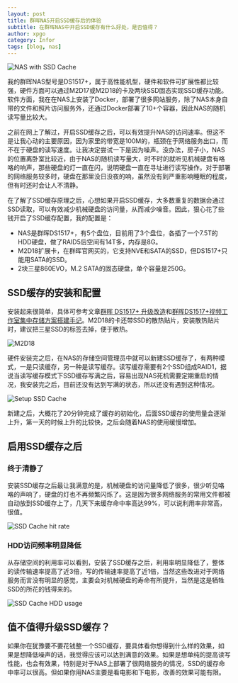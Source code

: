 ```yaml
---
layout: post
title: 群晖NAS开启SSD缓存后的体验
subtitle: 在群晖NAS中开启SSD缓存有什么好处，是否值得？
author: xpgo
category: Infor
tags: [blog, nas]
---
```


![NAS with SSD Cache](https://static.chiphell.com/forum/201801/29/174021brqqm2sx61r4nsxy.jpg)

我的群晖NAS型号是DS1517+，属于高性能机型，硬件和软件可扩展性都比较强，硬件方面可以通过M2D17或M2D18的卡及两块SSD固态实现SSD缓存功能。软件方面，我在在NAS上安装了Docker，部署了很多网站服务，除了NAS本身自带的文件和照片访问服务外，还通过Docker部署了10+个容器，因此NAS的随机读写量比较大。

之前在网上了解过，开启SSD缓存之后，可以有效提升NAS的访问速率。但这不是让我心动的主要原因，因为家里的带宽是100M的，瓶颈在于网络服务出口，而不在于硬盘的读写速度。让我决定尝试一下是因为噪声。没办法，房子小，NAS的位置离卧室比较近，由于NAS的随机读写量大，时不时的就听见机械硬盘有咯咯的响声，那些硬盘的灯一直在闪，说明硬盘一直在寻址进行读写操作。对于部署的网络服务较多时，硬盘在那里没日没夜的响，虽然没有到严重影响睡眠的程度，但有时还时会让人不清静。

在了解了SSD缓存原理之后，心想如果开启SSD缓存，大多数重复的数据会通过SSD读取，可以有效减少机械硬盘的访问量，从而减少噪音。因此，狠心花了些钱开启了SSD缓存配置，我的配置是：

- NAS是群晖DS1517+，有5个盘位，目前用了3个盘位，各插了一个7.5T的HDD硬盘，做了RAID5后空间有14T多，内存是8G。
- M2D18扩展卡，在群晖官网买的，它支持NVE和SATA的SSD，但DS1517+只能用SATA的SSD。
- 2块三星860EVO，M.2 SATA的固态硬盘，单个容量是250G。

## SSD缓存的安装和配置

安装起来很简单，具体可参考文章[群晖 DS1517+ 升级改造](https://www.chiphell.com/thread-1915709-1-1.html)和[群晖DS1517+视频工作室集中存储方案搭建手记](https://www.chiphell.com/thread-1821849-1-1.html)。M2D18的卡还带SSD的散热贴片，安装散热贴片时，建议把三星SSD的标签去掉，便于散热。

![M2D18](https://static.chiphell.com/forum/201810/06/172541ik7eeorkegl5vlzp.jpg)

硬件安装完之后，在NAS的存储空间管理员中就可以新建SSD缓存了，有两种模式，一是只读缓存，另一种是读写缓存。读写缓存需要有2个SSD组成RAID1，据说当读写缓存模式下SSD缓存写满之后，容易出现NAS死机需要定期重启的情况，我安装完之后，目前还没有达到写满的状态，所以还没有遇到这种情况。

![Setup SSD Cache](https://static.chiphell.com/forum/201801/29/175337e5qnaynx5en2yyy2.jpg)

新建之后，大概花了20分钟完成了缓存的初始化，后面SSD缓存的使用量会逐渐上升，第一天的时候上升的比较快，之后会随着NAS的使用缓慢增加。

## 启用SSD缓存之后

### 终于清静了

安装SSD缓存之后最让我满意的是，机械硬盘的访问量降低了很多，很少听见咯咯的声响了，硬盘的灯也不再频繁闪烁了。这是因为很多网络服务的常用文件都被自动放到SSD缓存上了，几天下来缓存命中率高达99%，可以说利用率非常高，很值。

![SSD Cache hit rate](https://ngrok.xscale.cn:8097/images/2019/09/04/f75781803453869bb4348b720fd44f9f.jpg)

### HDD访问频率明显降低

从存储空间的利用率可以看到，安装了SSD缓存之后，利用率明显降低了，整体的读传输速率提高了近3倍，写的传输速率提高了近1倍，当然这些改进对于网络服务而言没有明显的感觉，主要会对机械硬盘的寿命有所提升，当然是这是牺牲SSD的所花的钱得来的。

![SSD Cache HDD usage](https://ngrok.xscale.cn:8097/images/2019/09/04/eb26b24b4485de60b286e07eb473bbb4.jpg)

## 值不值得升级SSD缓存？

如果你在犹豫要不要花钱整一个SSD缓存，要具体看你想得到什么样的效果，如果是想降低噪声的话，我觉得应该可以达到满意的效果。如果是想单纯的提高读写性能，也会有效果，特别是对于NAS上部署了很网络服务的情况，SSD的缓存命中率可以很高。但如果你用NAS主要是看电影和下电影，改善的效果可能有限。





